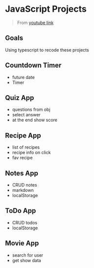 # **JavaScript Projects**

> From [youtube link](https://www.youtube.com/watch?v=dtKciwk_si4&list=PLFbZJxPQbKn4Jooafm5_i8bM-nnk2s909&index=1&t=10s)

## Goals
Using typescript to recode these projects

## Countdown Timer
- future date
- Timer

## Quiz App
- questions from obj
- select answer
- at the end show score

## Recipe App
- list of recipes
- recipe info on click
- fav recipe

## Notes App
- CRUD notes
- markdown
- localStorage


## ToDo App
- CRUD todos
- localStorage

## Movie App
- search for user
- get show data
